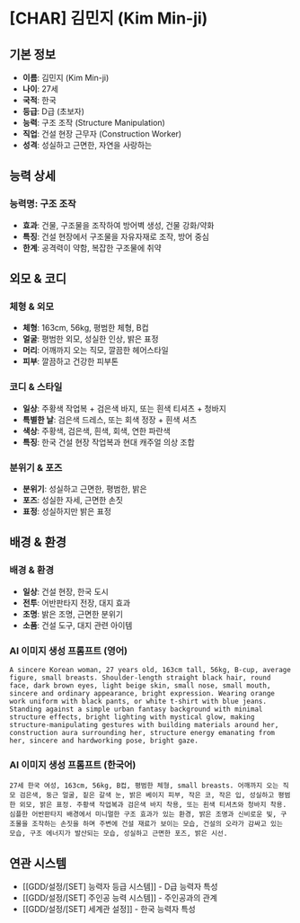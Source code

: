 # [CHAR] 김민지 (Kim Min-ji)

## 기본 정보
- **이름**: 김민지 (Kim Min-ji)
- **나이**: 27세
- **국적**: 한국
- **등급**: D급 (초보자)
- **능력**: 구조 조작 (Structure Manipulation)
- **직업**: 건설 현장 근무자 (Construction Worker)
- **성격**: 성실하고 근면한, 자연을 사랑하는

## 능력 상세
### 능력명: 구조 조작
- **효과**: 건물, 구조물을 조작하여 방어벽 생성, 건물 강화/약화
- **특징**: 건설 현장에서 구조물을 자유자재로 조작, 방어 중심
- **한계**: 공격력이 약함, 복잡한 구조물에 취약

## 외모 & 코디
### 체형 & 외모
- **체형**: 163cm, 56kg, 평범한 체형, B컵
- **얼굴**: 평범한 외모, 성실한 인상, 밝은 표정
- **머리**: 어깨까지 오는 직모, 깔끔한 헤어스타일
- **피부**: 깔끔하고 건강한 피부톤

### 코디 & 스타일
- **일상**: 주황색 작업복 + 검은색 바지, 또는 흰색 티셔츠 + 청바지
- **특별한 날**: 검은색 드레스, 또는 회색 정장 + 흰색 셔츠
- **색상**: 주황색, 검은색, 흰색, 회색, 연한 파란색
- **특징**: 한국 건설 현장 작업복과 현대 캐주얼 의상 조합

### 분위기 & 포즈
- **분위기**: 성실하고 근면한, 평범한, 밝은
- **포즈**: 성실한 자세, 근면한 손짓
- **표정**: 성실하지만 밝은 표정

## 배경 & 환경
### 배경 & 환경
- **일상**: 건설 현장, 한국 도시
- **전투**: 어반판타지 전장, 대지 효과
- **조명**: 밝은 조명, 근면한 분위기
- **소품**: 건설 도구, 대지 관련 아이템

### AI 이미지 생성 프롬프트 (영어)
```
A sincere Korean woman, 27 years old, 163cm tall, 56kg, B-cup, average figure, small breasts. Shoulder-length straight black hair, round face, dark brown eyes, light beige skin, small nose, small mouth, sincere and ordinary appearance, bright expression. Wearing orange work uniform with black pants, or white t-shirt with blue jeans. Standing against a simple urban fantasy background with minimal structure effects, bright lighting with mystical glow, making structure-manipulating gestures with building materials around her, construction aura surrounding her, structure energy emanating from her, sincere and hardworking pose, bright gaze.
```

### AI 이미지 생성 프롬프트 (한국어)
```
27세 한국 여성, 163cm, 56kg, B컵, 평범한 체형, small breasts. 어깨까지 오는 직모 검은색, 둥근 얼굴, 짙은 갈색 눈, 밝은 베이지 피부, 작은 코, 작은 입, 성실하고 평범한 외모, 밝은 표정. 주황색 작업복과 검은색 바지 착용, 또는 흰색 티셔츠와 청바지 착용. 심플한 어반판타지 배경에서 미니멀한 구조 효과가 있는 환경, 밝은 조명과 신비로운 빛, 구조물을 조작하는 손짓을 하며 주변에 건설 재료가 보이는 모습, 건설의 오라가 감싸고 있는 모습, 구조 에너지가 발산되는 모습, 성실하고 근면한 포즈, 밝은 시선.
```

## 연관 시스템
- [[GDD/설정/[SET] 능력자 등급 시스템]] - D급 능력자 특성
- [[GDD/설정/[SET] 주인공 능력 시스템]] - 주인공과의 관계
- [[GDD/설정/[SET] 세계관 설정]] - 한국 능력자 특성
